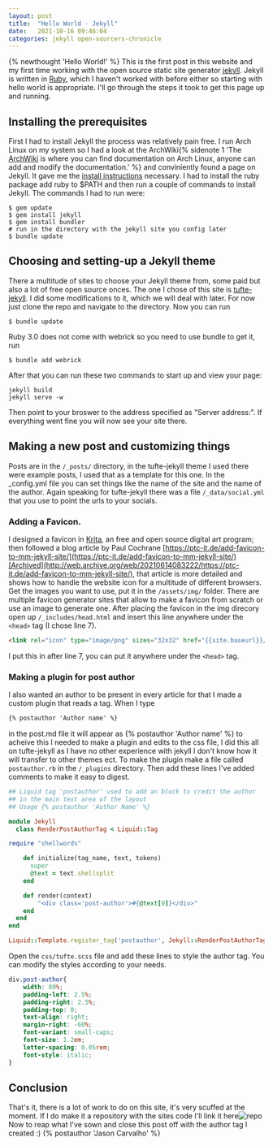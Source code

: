 ```yaml
---
layout: post
title:  "Hello World - Jekyll"
date:   2021-10-16 09:46:04
categories: jekyll open-sourcers-chronicle
---
```


{% newthought 'Hello World!' %} This is the first post in this website and my first time working with the open source static site generator [jekyll](https://jekyllrb.com/). Jekyll is written in [Ruby](https://www.ruby-lang.org/en/), which I haven't worked with before either so starting with hello world is appropriate. <!--more--> I'll go through the steps it took to get this page up and running.

## Installing the prerequisites

First I had to install Jekyll the process was relatively pain free. I run Arch Linux on my system so I had a look at the ArchWiki{% sidenote 1 'The [ArchWiki](https://wiki.archlinux.org/) is where you can find documentation on Arch Linux, anyone can add and modify the documentation.' %} and conviniently found a page on Jekyll. It gave me the [install instructions](https://wiki.archlinux.org/title/Jekyll#Installation) necessary. I had to install the ruby package add ruby to $PATH and then run a couple of commands to install Jekyll. The commands I had to run were: 
```shell
$ gem update
$ gem install jekyll
$ gem install bundler
# run in the directory with the jekyll site you config later
$ bundle update
```
## Choosing and setting-up a Jekyll theme

There a multitude of sites to choose your Jekyll theme from, some paid but also a lot of free open source onces. The one I chose of this site is [tufte-jekyll](https://github.com/clayh53/tufte-jekyll). I did some modifications to it, which we will deal with later. For now just clone the repo and navigate to the directory. Now you can run 
```shell
$ bundle update
```
Ruby 3.0 does not come with webrick so you need to use bundle to get it, run 
```shell 
$ bundle add webrick
```
After that you can run these two commands to start up and view your page:
```shell
jekyll build
jekyll serve -w
```
Then point to your broswer to the address specified as "Server address:". If everything went fine you will now see your site there.

## Making a new post and customizing things

Posts are in the ```/_posts/``` directory, in the tufte-jekyll theme I used there were example posts, I used that as a template for this one. In the _config.yml file you can set things like the name of the site and the name of the author. Again speaking for tufte-jekyll there was a file ```/_data/social.yml``` that you use to point the urls to your socials.

### Adding a Favicon.

I designed a favicon in [Krita](https://krita.org/en/), an free and open source digital art program; then followed a blog article by Paul Cochrane [https://ptc-it.de/add-favicon-to-mm-jekyll-site/](https://ptc-it.de/add-favicon-to-mm-jekyll-site/)[Archived](http://web.archive.org/web/20210614083222/https://ptc-it.de/add-favicon-to-mm-jekyll-site/), that article is more detailed and shows how to handle the website icon for a multitude of different browsers.
Get the images you want to use, put it in the ```/assets/img/``` folder. There are multiple favicon generator sites that allow to make a favicon from scratch or use an image to generate one. After placing the favicon in the img direcory open up ```/_includes/head.html``` and insert this line anywhere under the ```<head>``` tag (I chose line 7).
```html
<link rel="icon" type="image/png" sizes="32x32" href="{{site.baseurl}}/assets/img/favicon-32x32.png">
```
I put this in after line 7, you can put it anywhere under the ```<head>``` tag.

### Making a plugin for post author

I also wanted an author to be present in every article for that I made a custom plugin that reads a tag. When I type 
```md
{% postauthor 'Author name' %}
```
in the post.md file it will appear as 
{% postauthor 'Author name' %}
to acheive this I needed to make a plugin and edits to the css file, I did this all on tufte-jekyll as I have no other experience with jekyll I don't know how it will transfer to other themes ect.
To make the plugin make a file called ```postauthor.rb``` in the ```/_plugins``` directory. Then add these lines I've added comments to make it easy to digest.
``` ruby
## Liquid tag 'postauthor' used to add an block to credit the author
## in the main text area of the layout
## Usage {% postauthor 'Author Name' %}

module Jekyll
  class RenderPostAuthorTag < Liquid::Tag

require "shellwords"

    def initialize(tag_name, text, tokens)
      super
      @text = text.shellsplit
    end

    def render(context)
        "<div class='post-author'>#{@text[0]}</div>"
    end
  end
end

Liquid::Template.register_tag('postauthor', Jekyll::RenderPostAuthorTag )
   ```
Open the ```css/tufte.scss``` file and add these lines to style the author tag. You can modify the styles according to your needs.
``` scss
div.post-author{
    width: 80%;
    padding-left: 2.5%;
    padding-right: 2.5%;
    padding-top: 0;
    text-align: right;
    margin-right: -60%;
    font-variant: small-caps;
    font-size: 1.2em;
    letter-spacing: 0.05rem;
    font-style: italic;
}
```

## Conclusion

That's it, there is a lot of work to do on this site, it's very scuffed at the moment. If I do make it a repository with the sites code I'll link it here![repo](https://github.com/JasonCarvalho-tech/open-sourcerers-guild) Now to reap what I've sown and close this post off with the author tag I created :)
{% postauthor 'Jason Carvalho' %}
